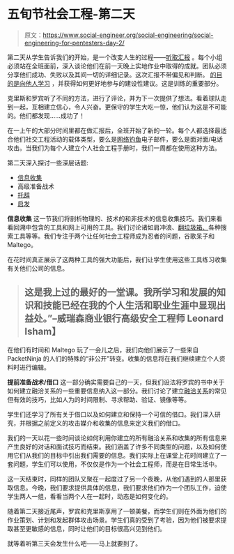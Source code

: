 # 五旬节社会工程-第二天

> 原文：<https://www.social-engineer.org/social-engineering/social-engineering-for-pentesters-day-2/>

第二天从学生告诉我们的开始，是一个改变人生的过程——[听取汇报](https://www.social-engineer.com/certified-training/ "Social Engineering for Pentesters") 。每个小组必须站在全班面前，深入谈论他们在前一天晚上实地作业中取得的成就。团队必须分享他们成功、失败以及其间一切的详细记录。这次汇报不带偏见和判断。 [的目的是向他人学习](https://www.social-engineer.org/framework/general-discussion/ "Learn Social Engineering") ，并获得如何更好地参与的建设性建议。这是训练的重要部分。

克里斯和罗宾听了不同的方法，进行了评论，并为下一次提供了想法。看着球队走到一起，互相建立信心，令人兴奋。更保守的学生大吃一惊，他们认为这是不可能的。他们都发现……成功了！

在一上午的大部分时间里都在做汇报后，全班开始了新的一轮。每个人都选择最适合他们社交工程活动的载体类型，要么是[网络钓鱼](https://www.social-engineer.org/framework/general-discussion/real-world-examples/phishing/)电子邮件，要么是面对面/电话攻击。当我们为每个人建立个人社会工程手册时，我们一周都在使用这种方法。

第二天深入探讨一些深层话题:

*   [信息收集](https://www.social-engineer.org/framework/information-gathering/ "Maltego")
*   高级准备战术
*   [托辞](https://www.social-engineer.org/framework/influencing-others/pretexting/ "Pretexting")
*   [启发](https://www.social-engineer.org/framework/influencing-others/elicitation/becoming-successful-elicitor/ "Elicitation")

**信息收集**
这一节我们将剖析物理的、技术的和非技术的信息收集技巧。我们来看看回溯中包含的工具和网上可用的工具。我们讨论诸如肩冲浪、[翻垃圾箱、](https://www.social-engineer.org/framework/information-gathering/how-to-gather-information/dumpster-diving/ "Dumpster Diving")各种搜索工具等等。我们专注于两个让任何社会工程师成为忍者的问题，谷歌呆子和 Maltego。

在花时间真正展示了这两种工具的强大功能后，我们让学生使用这些工具练习收集有关他们公司的信息。

> ## 这是我上过的最好的一堂课。我所学习和发展的知识和技能已经在我的个人生活和职业生涯中显现出益处。”–威瑞森商业银行高级安全工程师 Leonard Isham】

在他们有时间和 Maltego 玩了一会儿之后，我们向他们展示了一些来自 PacketNinja 的人们的特殊的“非公开”转变。收集的信息将在我们继续建立个人资料时进行编辑。

**提前准备战术/借口**
这一部分确实需要自己的一天，但我们设法将罗宾的书中关于如何建立融洽关系的一些重要信息纳入这一部分。我们讨论了建立[融洽关系](https://www.social-engineer.org/framework/psychological-principles/instant-rapport/ "Rapport")的常见但有效的技巧，比如人为的时间限制、寻求帮助、验证、镜像等等。

学生们还学习了所有关于借口以及如何建立和保持一个可信的借口。我们深入研究，并根据之前定义的攻击媒介和收集的信息来定义我们的借口。

我们的一天以花一些时间谈论如何利用你建立的所有融洽关系和收集的所有信息来产生良好的对话和面试技巧而结束。我们涵盖了许多不同类型的问题，以及如何使用它们从我们的目标中引出我们需要的信息。我们实际上在课堂上花时间建立了一套问题，学生们可以使用，不仅仅是作为一个社会工程师，而是在日常生活中。

这一天结束时，同样的团队又聚在一起度过了另一个夜晚，从他们遇到的人那里获取信息。今晚，我们要求提供具体的信息，我们要求他们作为一个团队工作，迫使学生两人一组，看看当两个人在一起时，动态是如何变化的。

随着第二天接近尾声，罗宾和克里斯享用了一顿美餐，而学生们则在外面为他们的作业策划、计划和发起群体攻击场景。学生们真的受到了考验，因为他们被要求提取甚至更敏感的信息，同时让他们的目标很高兴见到他们。

就等着听第三天会发生什么吧——马上就要到了。